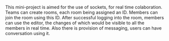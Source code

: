 This mini-project is aimed for the use of sockets, for real time colaboration.
Teams can create rooms, each room being assigned an ID.
Members can join the room using this ID.
After successful logging into the room, members can use the editor, the changes of which would be visible to all the members in real time.
Also there is provision of messaging, users can have conversation using it.
